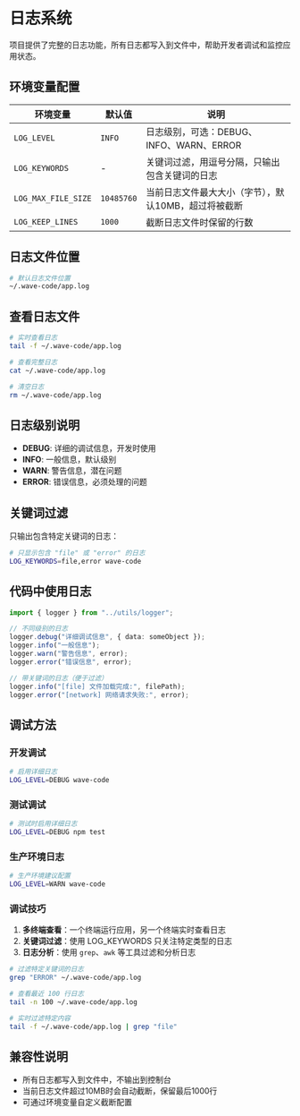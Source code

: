 # 日志系统

项目提供了完整的日志功能，所有日志都写入到文件中，帮助开发者调试和监控应用状态。

## 环境变量配置

| 环境变量            | 默认值     | 说明                                                 |
| ------------------- | ---------- | ---------------------------------------------------- |
| `LOG_LEVEL`         | `INFO`     | 日志级别，可选：DEBUG、INFO、WARN、ERROR             |
| `LOG_KEYWORDS`      | -          | 关键词过滤，用逗号分隔，只输出包含关键词的日志       |
| `LOG_MAX_FILE_SIZE` | `10485760` | 当前日志文件最大大小（字节），默认10MB，超过将被截断 |
| `LOG_KEEP_LINES`    | `1000`     | 截断日志文件时保留的行数                             |

## 日志文件位置

```bash
# 默认日志文件位置
~/.wave-code/app.log
```

## 查看日志文件

```bash
# 实时查看日志
tail -f ~/.wave-code/app.log

# 查看完整日志
cat ~/.wave-code/app.log

# 清空日志
rm ~/.wave-code/app.log
```

## 日志级别说明

- **DEBUG**: 详细的调试信息，开发时使用
- **INFO**: 一般信息，默认级别
- **WARN**: 警告信息，潜在问题
- **ERROR**: 错误信息，必须处理的问题

## 关键词过滤

只输出包含特定关键词的日志：

```bash
# 只显示包含 "file" 或 "error" 的日志
LOG_KEYWORDS=file,error wave-code
```

## 代码中使用日志

```typescript
import { logger } from "../utils/logger";

// 不同级别的日志
logger.debug("详细调试信息", { data: someObject });
logger.info("一般信息");
logger.warn("警告信息", error);
logger.error("错误信息", error);

// 带关键词的日志（便于过滤）
logger.info("[file] 文件加载完成:", filePath);
logger.error("[network] 网络请求失败:", error);
```

## 调试方法

### 开发调试

```bash
# 启用详细日志
LOG_LEVEL=DEBUG wave-code
```

### 测试调试

```bash
# 测试时启用详细日志
LOG_LEVEL=DEBUG npm test
```

### 生产环境日志

```bash
# 生产环境建议配置
LOG_LEVEL=WARN wave-code
```

### 调试技巧

1. **多终端查看**：一个终端运行应用，另一个终端实时查看日志
2. **关键词过滤**：使用 LOG_KEYWORDS 只关注特定类型的日志
3. **日志分析**：使用 `grep`、`awk` 等工具过滤和分析日志

```bash
# 过滤特定关键词的日志
grep "ERROR" ~/.wave-code/app.log

# 查看最近 100 行日志
tail -n 100 ~/.wave-code/app.log

# 实时过滤特定内容
tail -f ~/.wave-code/app.log | grep "file"
```

## 兼容性说明

- 所有日志都写入到文件中，不输出到控制台
- 当前日志文件超过10MB时会自动截断，保留最后1000行
- 可通过环境变量自定义截断配置
